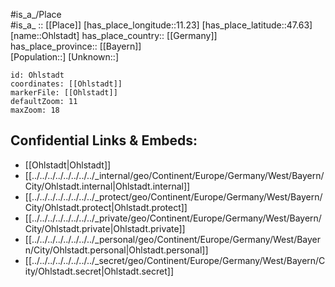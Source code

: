 ﻿---
location: [47.63,11.23] 
mapzoom: [7,12] 
mapmarker: city 
type: City
tags:
- geo/City


SpocWebEntityId: 33080
isDeleted: false
confidential: public

---
#is_a_/Place  
#is_a_ :: [[Place]] 
[has_place_longitude::11.23] 
[has_place_latitude::47.63] 
[name::Ohlstadt] 
has_place_country:: [[Germany]]  
has_place_province:: [[Bayern]]  
[Population::] 
[Unknown::] 


```leaflet
id: Ohlstadt
coordinates: [[Ohlstadt]] 
markerFile: [[Ohlstadt]] 
defaultZoom: 11 
maxZoom: 18
```


## Confidential Links & Embeds: 
- [[Ohlstadt|Ohlstadt]]  
- [[../../../../../../../../_internal/geo/Continent/Europe/Germany/West/Bayern/City/Ohlstadt.internal|Ohlstadt.internal]] 
- [[../../../../../../../../_protect/geo/Continent/Europe/Germany/West/Bayern/City/Ohlstadt.protect|Ohlstadt.protect]] 
- [[../../../../../../../../_private/geo/Continent/Europe/Germany/West/Bayern/City/Ohlstadt.private|Ohlstadt.private]] 
- [[../../../../../../../../_personal/geo/Continent/Europe/Germany/West/Bayern/City/Ohlstadt.personal|Ohlstadt.personal]] 
- [[../../../../../../../../_secret/geo/Continent/Europe/Germany/West/Bayern/City/Ohlstadt.secret|Ohlstadt.secret]] 
